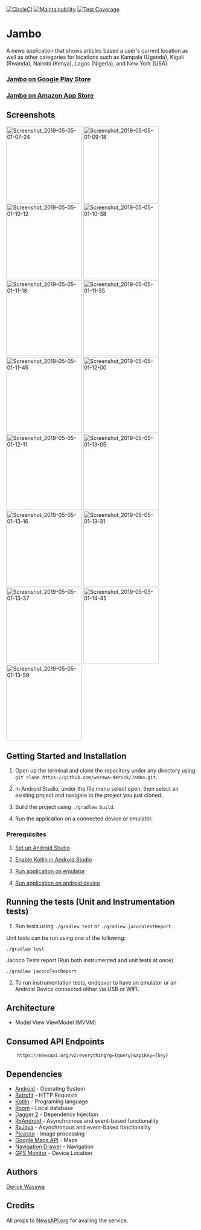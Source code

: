 [![CircleCI](https://circleci.com/gh/wasswa-derick/Jambo/tree/develop.svg?style=svg)](https://circleci.com/gh/wasswa-derick/Jambo/tree/develop)
[![Maintainability](https://api.codeclimate.com/v1/badges/711c48ecd54746ec86d9/maintainability)](https://codeclimate.com/github/wasswa-derick/Jambo/maintainability)
[![Test Coverage](https://api.codeclimate.com/v1/badges/711c48ecd54746ec86d9/test_coverage)](https://codeclimate.com/github/wasswa-derick/Jambo/test_coverage)

Jambo
=====

A news application that shows articles based a user's current location as well as other categories for locations such as Kampala (Uganda), Kigali (Rwanda), Nairobi (Kenya), Lagos (Nigeria), and New York (USA).


### [Jambo on Google Play Store](https:play.store.com)
### [Jambo on Amazon App Store](https://www.amazon.com)


## Screenshots

<img src="https://user-images.githubusercontent.com/39955231/57185490-4f5b8c80-6ed5-11e9-84dc-e5a793204646.png" alt="Screenshot_2019-05-05-01-07-24" width="200" /> <img src="https://user-images.githubusercontent.com/39955231/57185491-4ff42300-6ed5-11e9-824d-23aa018a6483.png" alt="Screenshot_2019-05-05-01-09-18" width="200" />
<img src="https://user-images.githubusercontent.com/39955231/57185492-4ff42300-6ed5-11e9-93f3-f5282bd88667.png" alt="Screenshot_2019-05-05-01-10-12" width="200" /> <img src="https://user-images.githubusercontent.com/39955231/57185493-508cb980-6ed5-11e9-8db0-5cebdea5aaa7.png" alt="Screenshot_2019-05-05-01-10-38" width="200" />
<img src="https://user-images.githubusercontent.com/39955231/57185494-508cb980-6ed5-11e9-94a9-9db9179be0ab.png" alt="Screenshot_2019-05-05-01-11-18" width="200" /> <img src="https://user-images.githubusercontent.com/39955231/57185495-51255000-6ed5-11e9-8220-306ee47b7e62.png" alt="Screenshot_2019-05-05-01-11-35" width="200" />
<img src="https://user-images.githubusercontent.com/39955231/57185496-51255000-6ed5-11e9-9eea-f8e6a7e3a980.png" alt="Screenshot_2019-05-05-01-11-45" width="200" /> <img src="https://user-images.githubusercontent.com/39955231/57185497-51bde680-6ed5-11e9-9d9f-e75525c4e80a.png" alt="Screenshot_2019-05-05-01-12-00" width="200" />
<img src="https://user-images.githubusercontent.com/39955231/57185499-52567d00-6ed5-11e9-96ed-e761b043a666.png" alt="Screenshot_2019-05-05-01-12-11" width="200" /> <img src="https://user-images.githubusercontent.com/39955231/57185501-52ef1380-6ed5-11e9-9c27-edbc2b8afbad.png" alt="Screenshot_2019-05-05-01-13-05" width="200" />
<img src="https://user-images.githubusercontent.com/39955231/57185502-52ef1380-6ed5-11e9-8083-f9003a7e25d3.png" alt="Screenshot_2019-05-05-01-13-16" width="200" /> <img src="https://user-images.githubusercontent.com/39955231/57185503-54204080-6ed5-11e9-96fa-1d226cc6ecaf.png" alt="Screenshot_2019-05-05-01-13-31" width="200" />
<img src="https://user-images.githubusercontent.com/39955231/57185504-54b8d700-6ed5-11e9-88e5-6c5cfbe7930e.png" alt="Screenshot_2019-05-05-01-13-37" width="200" /> <img src="https://user-images.githubusercontent.com/39955231/57198569-137c0200-6f7d-11e9-948c-1b9bfa9cdab5.png" alt="Screenshot_2019-05-05-01-14-45" width="200" />
<img src="https://user-images.githubusercontent.com/39955231/57185505-54b8d700-6ed5-11e9-9ca1-e68607f70652.png" alt="Screenshot_2019-05-05-01-13-59" width="200" />

## Getting Started and Installation

1. Open up the terminal and clone the repository under any directory using `git clone https://github.com/wasswa-derick/Jambo.git`.

2. In Android Studio, under the file menu select open, then select an existing project and navigate to the project you just cloned.

3. Build the project using `./gradlew build`.

4. Run the application on a connected device or emulator.


### Prerequisites

1. [Set up Android Studio](https://developer.android.com/studio/install)

2. [Enable Kotlin in Android Studio](https://medium.com/@elye.project/setup-kotlin-for-android-studio-1bffdf1362e8)

3. [Run application on emulator](https://developer.android.com/studio/run/emulator)

4. [Run application on android device](https://developer.android.com/studio/run/device)


## Running the tests (Unit and Instrumentation tests)

1. Run tests using `./gradlew test` or `./gradlew jacocoTestReport`.

Unit tests can be run using one of the following:
~~~~
./gradlew test
~~~~

Jacoco Tests report (Run both instrumented and unit tests at once).
~~~~
./gradlew jacocoTestReport
~~~~

2. To run instrumentation tests, endeavor to have an emulator or an Android Device connected either via USB or WIFI.


## Architecture
* Model View ViewModel (MVVM)


## Consumed API Endpoints

```
    https://newsapi.org/v2/everything?q={query}&apiKey={key}
```


## Dependencies

* [Android](https://www.android.com/) - Operating System
* [Retrofit](https://square.github.io/retrofit/) - HTTP Requests
* [Kotlin](https://kotlinlang.org/) - Programing language
* [Room](https://developer.android.com/topic/libraries/architecture/room) - Local database
* [Dagger 2](https://github.com/google/dagger) - Dependency Injection
* [RxAndroid](https://github.com/ReactiveX/RxAndroid) - Asynchronous and event-based functionality
* [RxJava](https://github.com/ReactiveX/RxJava) - Asynchronous and event-based functionality
* [Picasso](http://square.github.io/picasso/) - Image processing
* [Google Maps API](https://developers.google.com/maps/documentation/) - Maps
* [Navigation Drawer](https://github.com/PSD-Company/duo-navigation-drawer) - Navigation
* [GPS Monitor](https://github.com/ankitdubey021/GPSTracker) - Device Location


## Authors
[Derick Wasswa](https://github.com/wasswa-derick)


## Credits
All props to [NewsAPI.org](https://newsapi.org) for availing the service.
